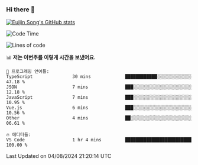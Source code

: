 ### Hi there 👋

[![Euijin Song's GitHub stats](https://github-readme-stats.vercel.app/api?username=lstar2397&count_private=true&show_icons=true&theme=tokyonight&locale=kr)](https://github.com/anuraghazra/github-readme-stats)

<!--START_SECTION:waka-->
![Code Time](http://img.shields.io/badge/Code%20Time-349%20hrs%2025%20mins-blue)

![Lines of code](https://img.shields.io/badge/%EC%A0%80%EB%8A%94%20%EC%97%AC%ED%83%9C%EA%B9%8C%EC%A7%80%20-630.6%20thousand%20%EC%A4%84%EC%9D%98%20%EC%BD%94%EB%93%9C%EB%A5%BC%20%EC%9E%91%EC%84%B1%ED%96%88%EC%96%B4%EC%9A%94.-blue)

📊 **저는 이번주를 이렇게 시간을 보냈어요.** 

```text
💬 프로그래밍 언어들: 
TypeScript               30 mins             ████████████░░░░░░░░░░░░░   47.18 % 
JSON                     7 mins              ███░░░░░░░░░░░░░░░░░░░░░░   12.18 % 
JavaScript               7 mins              ███░░░░░░░░░░░░░░░░░░░░░░   10.95 % 
Vue.js                   6 mins              ███░░░░░░░░░░░░░░░░░░░░░░   10.56 % 
Other                    4 mins              ██░░░░░░░░░░░░░░░░░░░░░░░   06.61 % 

🔥 에디터들: 
VS Code                  1 hr 4 mins         █████████████████████████   100.00 % 
```


 Last Updated on 04/08/2024 21:20:14 UTC
<!--END_SECTION:waka-->

<!--
**lstar2397/lstar2397** is a ✨ _special_ ✨ repository because its `README.md` (this file) appears on your GitHub profile.

Here are some ideas to get you started:

- 🔭 I’m currently working on ...
- 🌱 I’m currently learning ...
- 👯 I’m looking to collaborate on ...
- 🤔 I’m looking for help with ...
- 💬 Ask me about ...
- 📫 How to reach me: ...
- 😄 Pronouns: ...
- ⚡ Fun fact: ...
-->

